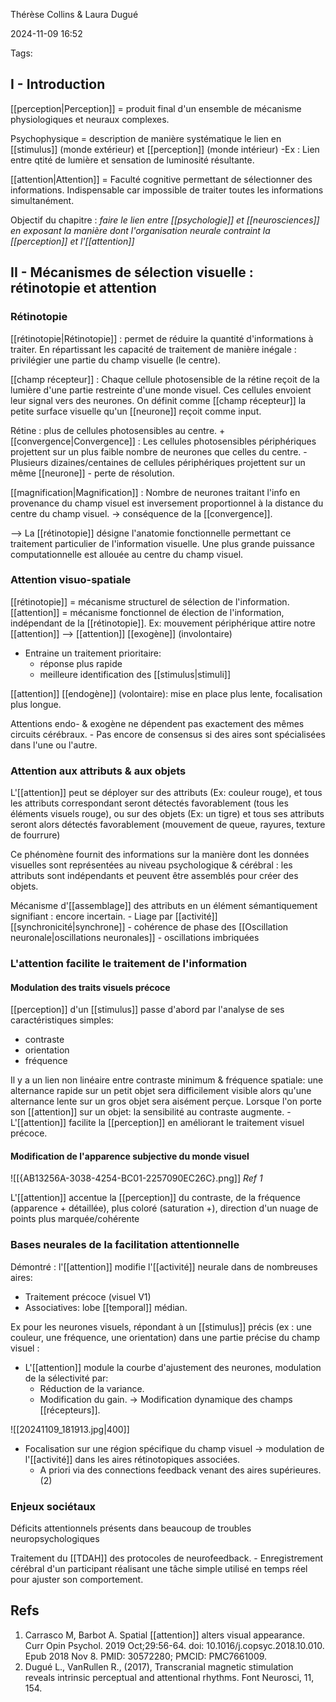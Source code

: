 Thérèse Collins & Laura Dugué

2024-11-09 16:52


Tags:

## I - Introduction 

[[perception|Perception]] = produit final d'un ensemble de mécanisme physiologiques et neuraux complexes.

Psychophysique = description de manière systématique le lien en [[stimulus]] (monde extérieur) et [[perception]] (monde intérieur)
	-Ex : Lien entre qtité de lumière et sensation de luminosité résultante.

[[attention|Attention]] = Faculté cognitive permettant de sélectionner des informations. Indispensable car impossible de traiter toutes les informations simultanément. 

Objectif du chapitre : *faire le lien entre [[psychologie]] et [[neurosciences]] en exposant la manière dont l'organisation neurale contraint la [[perception]] et l'[[attention]]*

## II - Mécanismes de sélection visuelle : rétinotopie et attention

### Rétinotopie
[[rétinotopie|Rétinotopie]] : permet de réduire la quantité d'informations à traiter. En répartissant les capacité de traitement de manière inégale : privilégier une partie du champ visuelle (le centre).

[[champ récepteur]] : Chaque cellule photosensible de la rétine reçoit de la lumière d'une partie restreinte d'une monde visuel. Ces cellules envoient leur signal vers des neurones. On définit comme [[champ récepteur]] la petite surface visuelle qu'un [[neurone]] reçoit comme input. 

Rétine : plus de cellules photosensibles au centre. 
+
[[convergence|Convergence]] : Les cellules photosensibles périphériques projettent sur un plus faible nombre de neurones que celles du centre.
	- Plusieurs dizaines/centaines de cellules périphériques projettent sur un même [[neurone]]
		- perte de résolution.

[[magnification|Magnification]] : Nombre de neurones traitant l'info en provenance du champ visuel est inversement proportionnel à la distance du centre du champ visuel.
	-> conséquence de la [[convergence]].

--> La [[rétinotopie]] désigne l'anatomie fonctionnelle permettant ce traitement particulier de l'information visuelle. Une plus grande puissance computationnelle est allouée au centre du champ visuel.

### Attention visuo-spatiale

[[rétinotopie]] = mécanisme structurel de sélection de l'information.
[[attention]] = mécanisme fonctionnel de élection de l'information, indépendant de la [[rétinotopie]].
	Ex: mouvement périphérique attire notre [[attention]] --> [[attention]] [[exogène]] (involontaire)

- Entraine un traitement prioritaire:
	- réponse plus rapide
	- meilleure identification des [[stimulus|stimuli]]

[[attention]] [[endogène]] (volontaire): mise en place plus lente, focalisation plus longue. 

Attentions endo- & exogène ne dépendent pas exactement des mêmes circuits cérébraux.
	- Pas encore de consensus si des aires sont spécialisées dans l'une ou l'autre.
### Attention aux attributs & aux objets

L'[[attention]] peut se déployer sur des attributs (Ex: couleur rouge), et tous les attributs correspondant seront détectés favorablement (tous les éléments visuels rouge), ou sur des objets (Ex: un tigre) et tous ses attributs seront alors détectés favorablement (mouvement de queue, rayures, texture de fourrure)

Ce phénomène fournit des informations sur la manière dont les données visuelles sont représentées au niveau psychologique & cérébral : les attributs sont indépendants et peuvent être assemblés pour créer des objets. 

Mécanisme d'[[assemblage]] des attributs en un élément sémantiquement signifiant : encore incertain.
		- Liage par [[activité]] [[synchronicité|synchrone]] 
		- cohérence de phase des [[Oscillation neuronale|oscillations neuronales]]
		- oscillations imbriquées

### L'attention facilite le traitement de l'information

#### Modulation des traits visuels précoce

[[perception]] d'un [[stimulus]] passe d'abord par l'analyse de ses caractéristiques simples:
- contraste
- orientation
- fréquence

Il y a un lien non linéaire entre contraste minimum & fréquence spatiale: une alternance rapide sur un petit objet sera difficilement visible alors qu'une alternance lente sur un gros objet sera aisément perçue.
Lorsque l'on porte son [[attention]] sur un objet: la sensibilité au contraste augmente.
	- L'[[attention]] facilite la [[perception]] en améliorant le traitement visuel précoce.

#### Modification de l'apparence subjective du monde visuel

![[{AB13256A-3038-4254-BC01-2257090EC26C}.png]]
	*Ref 1*

L'[[attention]] accentue la [[perception]] du contraste, de la fréquence (apparence + détaillée), plus coloré (saturation +), direction d'un nuage de points plus marquée/cohérente
### Bases neurales de la facilitation attentionnelle

Démontré : l'[[attention]] modifie l'[[activité]] neurale dans de nombreuses aires:
- Traitement précoce (visuel V1)
- Associatives: lobe [[temporal]] médian.

Ex pour les neurones visuels, répondant à un [[stimulus]] précis (ex : une couleur, une fréquence, une orientation) dans une partie précise du champ visuel :
- L'[[attention]] module la courbe d'ajustement des neurones, modulation de la sélectivité par:
	- Réduction de la variance.
	- Modification du gain.
-> Modification dynamique des champs [[récepteurs]].

![[20241109_181913.jpg|400]]

- Focalisation sur une région spécifique du champ visuel -> modulation de l'[[activité]] dans les aires rétinotopiques associées.
	- A priori via des connections feedback venant des aires supérieures. (2)

### Enjeux sociétaux 

Déficits attentionnels présents dans beaucoup de troubles neuropsychologiques

Traitement du [[TDAH]] des protocoles de neurofeedback.
	- Enregistrement cérébral d'un participant réalisant une tâche simple utilisé en temps réel pour ajuster son comportement. 
## Refs
1. Carrasco M, Barbot A. Spatial [[attention]] alters visual appearance. Curr Opin Psychol. 2019 Oct;29:56-64. doi: 10.1016/j.copsyc.2018.10.010. Epub 2018 Nov 8. PMID: 30572280; PMCID: PMC7661009.
2. Dugué L.,  VanRullen R., (2017), Transcranial magnetic stimulation reveals intrinsic perceptual and attentional rhythms. Font Neurosci, 11, 154.